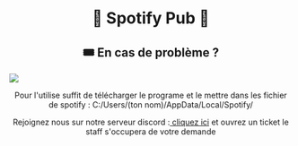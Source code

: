 <h1 align="center">🎵 Spotify Pub 🎵</h1>

<h2 align="center"> 🎟️ En cas de problème ?</h2>
<img align="center" src="https://bocir-prod-bucket.s3.amazonaws.com/radios/radiofg/importrk/news/original/6048c0af5794c6.22919243.jpg"></img>
</p>
<p align="center">Pour l'utilise suffit de télécharger le programe et le mettre dans les fichier de spotify : C:/Users/(ton nom)/AppData/Local/Spotify/ </p>
</p>
<p align="center">Rejoignez nous sur notre serveur discord :<a href="https://discord.gg/6MfHWHzJ"> cliquez ici</a> et ouvrez un ticket le staff s'occupera de votre demande</p>
